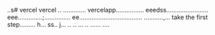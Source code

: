 ..s# vercel
vercel
..
.............
vercelapp................
eeedss........................
eee..............;...............
 ee....................................
...........,...
 take the first step.........
h...
ss..
j...
..
..
...
..
......
....
